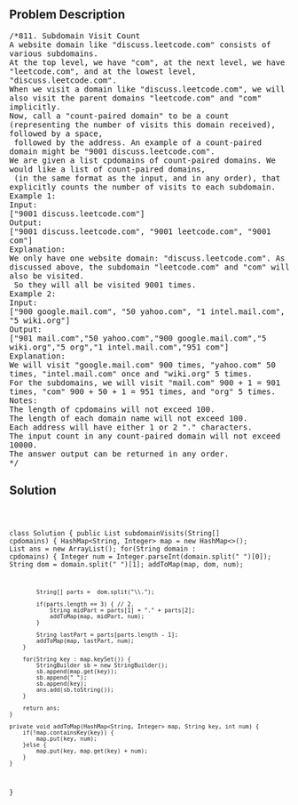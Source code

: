 <!--
<style>
  body { font-family: Arial, sans-serif; }
  .container { max-width: 100%; margin: 0 auto; padding: 10px; }
  .comment-block { max-width: 30%; background-color: #f9f9f9; padding: 10px; border-left: 5px solid #ccc; overflow-wrap: break-word; white-space: pre-wrap; }
  .code-block { background-color: #f4f4f4; padding: 10px; border: 1px solid #ddd; overflow-wrap: break-word; white-space: pre-wrap; }
</style>
-->

<div class='container'>
<h2>Problem Description</h2>
<div class='comment-block'>
<pre>
/*811. Subdomain Visit Count
A website domain like "discuss.leetcode.com" consists of
various subdomains.
At the top level, we have "com", at the next level, we have
"leetcode.com", and at the lowest level,
"discuss.leetcode.com".
When we visit a domain like "discuss.leetcode.com", we will
also visit the parent domains "leetcode.com" and "com"
implicitly.
Now, call a "count-paired domain" to be a count
(representing the number of visits this domain received),
followed by a space,
 followed by the address. An example of a count-paired
domain might be "9001 discuss.leetcode.com".
We are given a list cpdomains of count-paired domains. We
would like a list of count-paired domains,
 (in the same format as the input, and in any order), that
explicitly counts the number of visits to each subdomain.
Example 1:
Input:
["9001 discuss.leetcode.com"]
Output:
["9001 discuss.leetcode.com", "9001 leetcode.com", "9001
com"]
Explanation:
We only have one website domain: "discuss.leetcode.com". As
discussed above, the subdomain "leetcode.com" and "com" will
also be visited.
 So they will all be visited 9001 times.
Example 2:
Input:
["900 google.mail.com", "50 yahoo.com", "1 intel.mail.com",
"5 wiki.org"]
Output:
["901 mail.com","50 yahoo.com","900 google.mail.com","5
wiki.org","5 org","1 intel.mail.com","951 com"]
Explanation:
We will visit "google.mail.com" 900 times, "yahoo.com" 50
times, "intel.mail.com" once and "wiki.org" 5 times.
For the subdomains, we will visit "mail.com" 900 + 1 = 901
times, "com" 900 + 50 + 1 = 951 times, and "org" 5 times.
Notes:
The length of cpdomains will not exceed 100.
The length of each domain name will not exceed 100.
Each address will have either 1 or 2 "." characters.
The input count in any count-paired domain will not exceed
10000.
The answer output can be returned in any order.
*/
</pre>
</div>

<h2>Solution</h2>
<div class='code-block'>
<pre><code class='language-java'>

class Solution {
    public List<String> subdomainVisits(String[] cpdomains) {
        HashMap<String, Integer> map = new HashMap<>();
        List<String> ans = new ArrayList<String>();
        for(String domain : cpdomains) {
            Integer num = Integer.parseInt(domain.split(" ")[0]);
            String dom = domain.split(" ")[1];
            addToMap(map, dom, num);
    
            String[] parts =  dom.split("\\.");
                        
            if(parts.length == 3) { // 2.
                String midPart = parts[1] + "." + parts[2];
                addToMap(map, midPart, num);   
            }
            
            String lastPart = parts[parts.length - 1];
            addToMap(map, lastPart, num); 
        }
        
        for(String key : map.keySet()) {
            StringBuilder sb = new StringBuilder();
            sb.append(map.get(key));
            sb.append(" ");            
            sb.append(key);
            ans.add(sb.toString());
        }
        
        return ans;
    }
    
    private void addToMap(HashMap<String, Integer> map, String key, int num) {
        if(!map.containsKey(key)) {
            map.put(key, num);
        }else {
            map.put(key, map.get(key) + num);
        }
    }
}
</code></pre>
</div>
</div>
